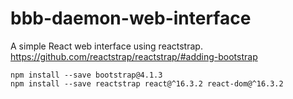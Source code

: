 # bbb-daemon-web-interface
A simple React web interface using reactstrap.<br>
<href>https://github.com/reactstrap/reactstrap/#adding-bootstrap</href>

```
npm install --save bootstrap@4.1.3
npm install --save reactstrap react@^16.3.2 react-dom@^16.3.2
```